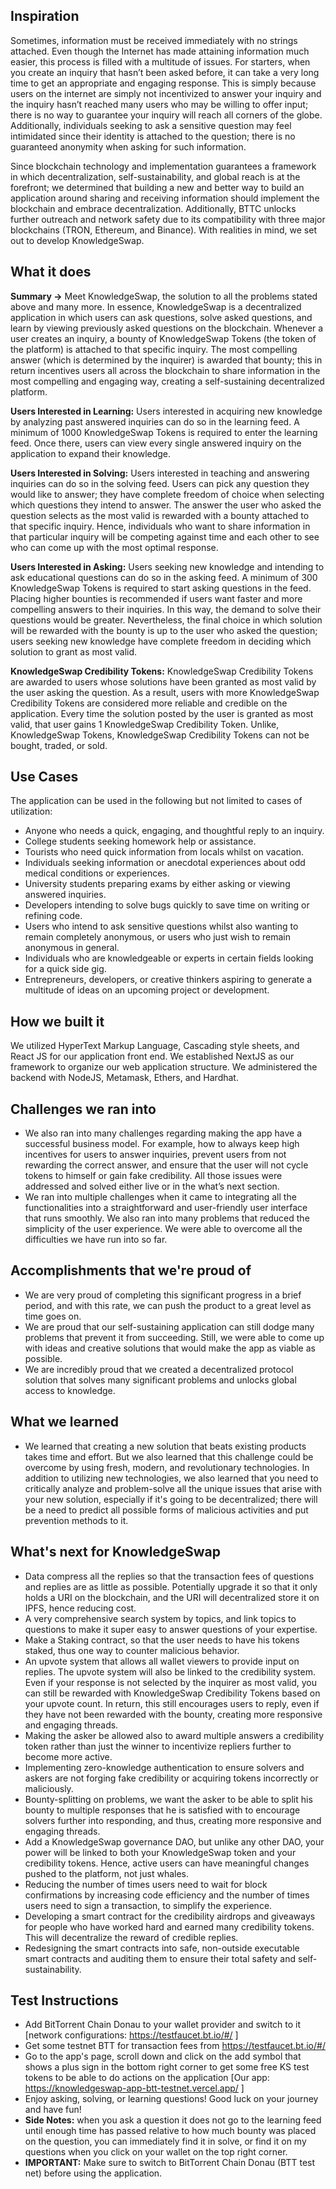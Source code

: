 ## Inspiration
Sometimes, information must be received immediately with no strings attached. Even though the Internet has made attaining information much easier, this process is filled with a multitude of issues. For starters, when you create an inquiry that hasn’t been asked before, it can take a very long time to get an appropriate and engaging response. This is simply because users on the internet are simply not incentivized to answer your inquiry and the inquiry hasn’t reached many users who may be willing to offer input; there is no way to guarantee your inquiry will reach all corners of the globe. Additionally, individuals seeking to ask a sensitive question may feel intimidated since their identity is attached to the question; there is no guaranteed anonymity when asking for such information. 

Since blockchain technology and implementation guarantees a framework in which decentralization, self-sustainability, and global reach is at the forefront; we determined that building a new and better way to build an application around sharing and receiving information should implement the blockchain and embrace decentralization. Additionally, BTTC unlocks further outreach and network safety due to its compatibility with three major blockchains (TRON, Ethereum, and Binance). With realities in mind, we set out to develop KnowledgeSwap.

## What it does
**Summary ->** Meet KnowledgeSwap, the solution to all the problems stated above and many more. In essence, KnowledgeSwap is a decentralized application in which users can ask questions, solve asked questions, and learn by viewing previously asked questions on the blockchain. Whenever a user creates an inquiry, a bounty of KnowledgeSwap Tokens (the token of the platform) is attached to that specific inquiry. The most compelling answer (which is determined by the inquirer) is awarded that bounty; this in return incentives users all across the blockchain to share information in the most compelling and engaging way, creating a self-sustaining decentralized platform. 

**Users Interested in Learning:** Users interested in acquiring new knowledge by analyzing past answered inquiries can do so in the learning feed. A minimum of 1000 KnowledgeSwap Tokens is required to enter the learning feed. Once there, users can view every single answered inquiry on the application to expand their knowledge. 

**Users Interested in Solving:** Users interested in teaching and answering inquiries can do so in the solving feed. Users can pick any question they would like to answer; they have complete freedom of choice when selecting which questions they intend to answer. The answer the user who asked the question selects as the most valid is rewarded with a bounty attached to that specific inquiry. Hence, individuals who want to share information in that particular inquiry will be competing against time and each other to see who can come up with the most optimal response. 

**Users Interested in Asking:** Users seeking new knowledge and intending to ask educational questions can do so in the asking feed. A minimum of 300 KnowledgeSwap Tokens is required to start asking questions in the feed. Placing higher bounties is recommended if users want faster and more compelling answers to their inquiries. In this way, the demand to solve their questions would be greater. Nevertheless, the final choice in which solution will be rewarded with the bounty is up to the user who asked the question; users seeking new knowledge have complete freedom in deciding which solution to grant as most valid. 

**KnowledgeSwap Credibility Tokens:** KnowledgeSwap Credibility Tokens are awarded to users whose solutions have been granted as most valid by the user asking the question. As a result, users with more KnowledgeSwap Credibility Tokens are considered more reliable and credible on the application. Every time the solution posted by the user is granted as most valid, that user gains 1 KnowledgeSwap Credibility Token. Unlike, KnowledgeSwap Tokens, KnowledgeSwap Credibility Tokens can not be bought, traded, or sold. 

## Use Cases
The application can be used in the following but not limited to cases of utilization:
- Anyone who needs a quick, engaging, and thoughtful reply to an inquiry.
- College students seeking homework help or assistance.
- Tourists who need quick information from locals whilst on vacation.
- Individuals seeking information or anecdotal experiences about odd medical conditions or experiences.
- University students preparing exams by either asking or viewing answered inquiries. 
- Developers intending to solve bugs quickly to save time on writing or refining code.
- Users who intend to ask sensitive questions whilst also wanting to remain completely anonymous, or users who just wish to remain anonymous in general.
- Individuals who are knowledgeable or experts in certain fields looking for a quick side gig.
- Entrepreneurs, developers, or creative thinkers aspiring to generate a multitude of ideas on an upcoming project or development. 

## How we built it
We utilized HyperText Markup Language, Cascading style sheets, and React JS for our application front end. We established NextJS as our framework to organize our web application structure. We administered the backend with NodeJS, Metamask, Ethers, and Hardhat.

## Challenges we ran into
- We also ran into many challenges regarding making the app have a successful business model. For example, how to always keep high incentives for users to answer inquiries, prevent users from not rewarding the correct answer, and ensure that the user will not cycle tokens to himself or gain fake credibility. All those issues were addressed and solved either live or in the what’s next section.
- We ran into multiple challenges when it came to integrating all the functionalities into a straightforward and user-friendly user interface that runs smoothly. We also ran into many problems that reduced the simplicity of the user experience. We were able to overcome all the difficulties we have run into so far.

## Accomplishments that we're proud of
- We are very proud of completing this significant progress in a brief period, and with this rate, we can push the product to a great level as time goes on.
- We are proud that our self-sustaining application can still dodge many problems that prevent it from succeeding. Still, we were able to come up with ideas and creative solutions that would make the app as viable as possible.
- We are incredibly proud that we created a decentralized protocol solution that solves many significant problems and unlocks global access to knowledge.

## What we learned
- We learned that creating a new solution that beats existing products takes time and effort. But we also learned that this challenge could be overcome by using fresh, modern, and revolutionary technologies. In addition to utilizing new technologies, we also learned that you need to critically analyze and problem-solve all the unique issues that arise with your new solution, especially if it's going to be decentralized; there will be a need to predict all possible forms of malicious activities and put prevention methods to it.

## What's next for KnowledgeSwap
- Data compress all the replies so that the transaction fees of questions and replies are as little as possible. Potentially upgrade it so that it only holds a URI on the blockchain, and the URI will decentralized store it on IPFS, hence reducing cost.
- A very comprehensive search system by topics, and link topics to questions to make it super easy to answer questions of your expertise.
- Make a Staking contract, so that the user needs to have his tokens staked, thus one way to counter malicious behavior.
- An upvote system that allows all wallet viewers to provide input on replies. The upvote system will also be linked to the credibility system. Even if your response is not selected by the inquirer as most valid, you can still be rewarded with KnowledgeSwap Credibility Tokens based on your upvote count. In return, this still encourages users to reply, even if they have not been rewarded with the bounty, creating more responsive and engaging threads.
- Making the asker be allowed also to award multiple answers a credibility token rather than just the winner to incentivize repliers further to become more active.
- Implementing zero-knowledge authentication to ensure solvers and askers are not forging fake credibility or acquiring tokens incorrectly or maliciously. 
- Bounty-splitting on problems, we want the asker to be able to split his bounty to multiple responses that he is satisfied with to encourage solvers further into responding, and thus, creating more responsive and engaging threads.
- Add a KnowledgeSwap governance DAO, but unlike any other DAO, your power will be linked to both your KnowledgeSwap token and your credibility tokens. Hence, active users can have meaningful changes pushed to the platform, not just whales.
- Reducing the number of times users need to wait for block confirmations by increasing code efficiency and the number of times users need to sign a transaction, to simplify the experience.
- Developing a smart contract for the credibility airdrops and giveaways for people who have worked hard and earned many credibility tokens. This will decentralize the reward of credible replies.
- Redesigning the smart contracts into safe, non-outside executable smart contracts and auditing them to ensure their total safety and self-sustainability. 

## Test Instructions
- Add BitTorrent Chain Donau to your wallet provider and switch to it [network configurations: https://testfaucet.bt.io/#/ ]
-  Get some testnet BTT for transaction fees from https://testfaucet.bt.io/#/
- Go to the app's page, scroll down and click on the add symbol that shows a plus sign in the bottom right corner to get some free KS test tokens to be able to do actions on the application [Our app: https://knowledgeswap-app-btt-testnet.vercel.app/ ]
- Enjoy asking, solving, or learning questions! Good luck on your journey and have fun!
- **Side Notes:** when you ask a question it does not go to the learning feed until enough time has passed relative to how much bounty was placed on the question, you can immediately find it in solve, or find it on my questions when you click on your wallet on the top right corner.
- **IMPORTANT:** Make sure to switch to BitTorrent Chain Donau (BTT test net) before using the application.
